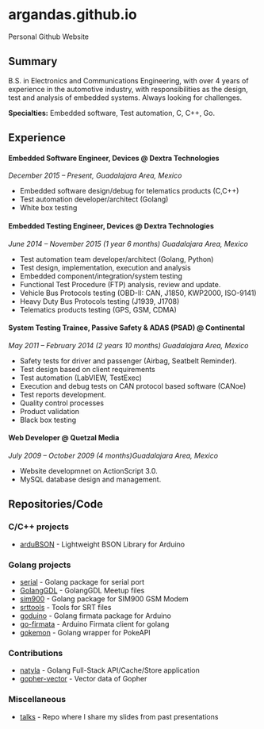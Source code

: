 # argandas.github.io
Personal Github Website

## Summary

B.S. in Electronics and Communications Engineering, with over 4 years of experience in the automotive industry, with responsibilities as the design, test and analysis of embedded systems. Always looking for challenges. 

**Specialties:** Embedded software, Test automation, C, C++, Go.

## Experience

#### Embedded Software Engineer, Devices @ Dextra Technologies
_December 2015 – Present, Guadalajara Area, Mexico_
* Embedded software design/debug for telematics products (C,C++)
* Test automation developer/architect (Golang)
* White box testing

#### Embedded Testing Engineer, Devices @ Dextra Technologies
_June 2014 – November 2015 (1 year 6 months) Guadalajara Area, Mexico_
* Test automation team developer/architect (Golang, Python)
* Test design, implementation, execution and analysis
* Embedded component/integration/system testing
* Functional Test Procedure (FTP) analysis, review and update.
* Vehicle Bus Protocols testing (OBD-II: CAN, J1850, KWP2000, ISO-9141)
* Heavy Duty Bus Protocols testing (J1939, J1708)
* Telematics products testing (GPS, GSM, CDMA)

#### System Testing Trainee, Passive Safety & ADAS (PSAD) @ Continental
_May 2011 – February 2014 (2 years 10 months) Guadalajara Area, Mexico_
* Safety tests for driver and passenger (Airbag, Seatbelt Reminder).
* Test design based on client requirements
* Test automation (LabVIEW, TestExec)
* Execution and debug tests on CAN protocol based software (CANoe)
* Test reports development.
* Quality control processes
* Product validation
* Black box testing

#### Web Developer @ Quetzal Media
_July 2009 – October 2009 (4 months)Guadalajara Area, Mexico_
* Website developmnet on ActionScript 3.0.
* MySQL database design and management.

## Repositories/Code

### C/C++ projects
* [arduBSON](https://github.com/argandas/ardubson) - Lightweight BSON Library for Arduino

### Golang projects
* [serial](https://github.com/argandas/serial) - Golang package for serial port
* [GolangGDL](https://github.com/argandas/GolangGDL) - GolangGDL Meetup files
* [sim900](https://github.com/argandas/sim900) - Golang package for SIM900 GSM Modem
* [srttools](https://github.com/argandas/srttools) - Tools for SRT files
* [goduino](https://github.com/argandas/goduino) - Golang firmata package for Arduino
* [go-firmata](https://github.com/argandas/go-firmata) - Arduino Firmata client for golang
* [gokemon](https://github.com/argandas/gokemon) - Golang wrapper for PokeAPI

### Contributions
* [natyla](https://github.com/argandas/natyla) - Golang Full-Stack API/Cache/Store application
* [gopher-vector](https://github.com/argandas/gopher-vector) - Vector data of Gopher

### Miscellaneous
* [talks](https://github.com/argandas/talks) - Repo where I share my slides from past presentations 
